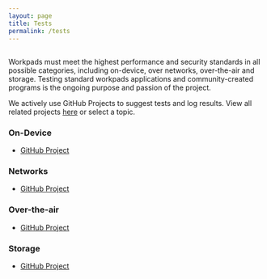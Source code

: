 ```yaml
---
layout: page
title: Tests
permalink: /tests
---
```

<div class="home-columns">
  <div class="column-left">
<div class="home">
<h2></h2>
 <p>Workpads must meet the highest performance and security standards in all possible categories, including on-device, over networks, over-the-air and storage. Testing standard workpads applications and community-created programs is the ongoing purpose and passion of the project. </p>
 <p>We actively use GitHub Projects to suggest tests and log results. View all related projects <a href="https://github.com/orgs/babbworks/projects?query=is%3Aopen+workpads">here</a> or select a topic.</p>
</div>
</div>


 <div class="column-right">
<h3>On-Device</h3>
<ul>
    <li>
      <a href="https://github.com/orgs/babbworks/projects/39/">GitHub Project</a></li>
</ul>
<h3>Networks</h3>
<ul>
    <li>
      <a href="https://github.com/orgs/babbworks/projects/40">GitHub Project</a></li>
      </ul>
<h3>Over-the-air</h3>
<ul>
    <li>
      <a href="https://github.com/orgs/babbworks/projects/41">GitHub Project</a></li>
      </ul>
<h3>Storage</h3>
<ul>
    <li>
      <a href="https://github.com/orgs/babbworks/projects/42">GitHub Project</a></li>
      </ul>
  </div>
</div>
